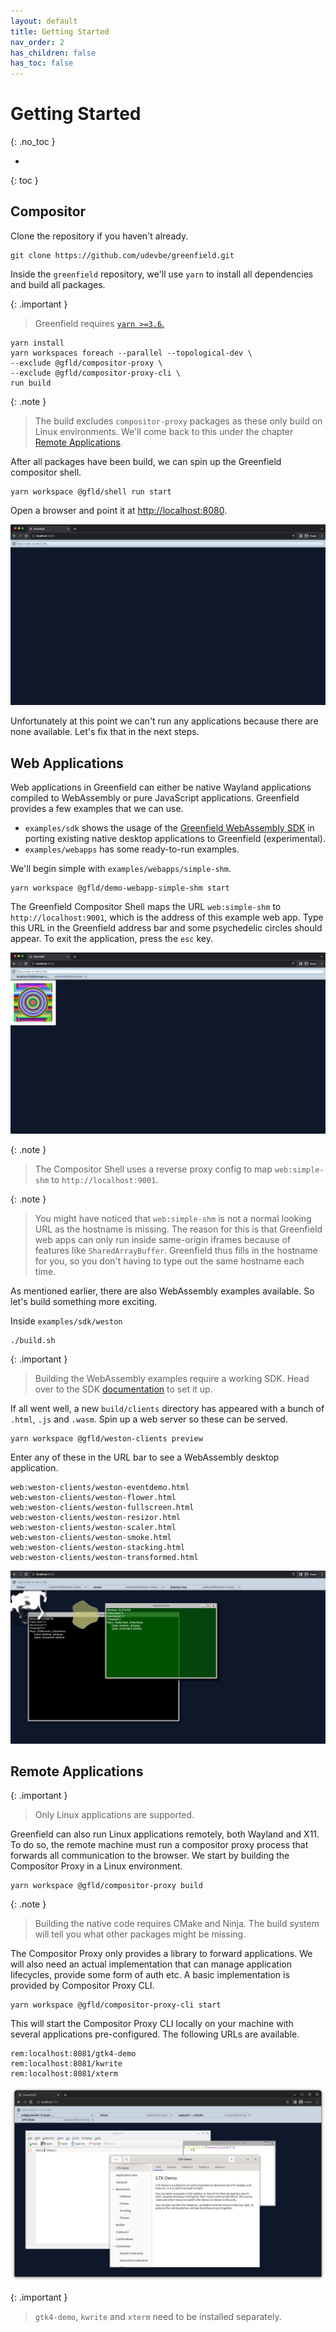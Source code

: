 ```yaml
---
layout: default
title: Getting Started
nav_order: 2
has_children: false
has_toc: false
---
```



# Getting Started
{: .no_toc }


- 
{: toc }


## Compositor

Clone the repository if you haven't already.
```shell
git clone https://github.com/udevbe/greenfield.git
```

Inside the `greenfield` repository, we'll use `yarn` to install all dependencies and build all packages.

{: .important }
>Greenfield requires [`yarn >=3.6`.](https://yarnpkg.com/getting-started/install)

```shell
yarn install
yarn workspaces foreach --parallel --topological-dev \
--exclude @gfld/compositor-proxy \
--exclude @gfld/compositor-proxy-cli \
run build
```

{: .note }
>The build excludes `compositor-proxy` packages as these only build on Linux environments.
>We'll come back to this under the chapter [Remote Applications](#remote-applications).

After all packages have been build, we can spin up the Greenfield compositor shell.
```shell
yarn workspace @gfld/shell run start
```
Open a browser and point it at [http://localhost:8080](http://localhost:8080).

![img.png](img.png)

Unfortunately at this point we can't run any applications because there are none available. Let's fix that in the next steps.

## Web Applications

Web applications in Greenfield can either be native Wayland applications compiled to WebAssembly or pure JavaScript applications.
Greenfield provides a few examples that we can use.

- `examples/sdk` shows the usage of the [Greenfield WebAssembly SDK](/greenfield/pages/sdk) in porting existing native desktop applications to Greenfield (experimental).
- `examples/webapps` has some ready-to-run examples.

We'll begin simple with `examples/webapps/simple-shm`.

```shell
yarn workspace @gfld/demo-webapp-simple-shm start
```

The Greenfield Compositor Shell maps the URL `web:simple-shm` to `http://localhost:9001`, which is the 
address of this example web app. Type this URL in the Greenfield address bar and some psychedelic circles should appear.
To exit the application, press the `esc` key.

![img_1.png](img_1.png)

{: .note }
> The Compositor Shell uses a reverse proxy config to map `web:simple-shm` to `http://localhost:9001`.

{: .note }
> You might have noticed that `web:simple-shm` is not a normal looking URL as the hostname is missing. The reason for this is that
> Greenfield web apps can only run inside same-origin iframes because of features like `SharedArrayBuffer`. Greenfield thus fills
> in the hostname for you, so you don't having to type out the same hostname each time.

As mentioned earlier, there are also WebAssembly examples available. So let's build something more exciting.

Inside `examples/sdk/weston`
```shell
./build.sh
```

{: .important }
> Building the WebAssembly examples require a working SDK. Head over to the SDK [documentation](/greenfield/pages/sdk) to set it up.

If all went well, a new `build/clients` directory has appeared with a bunch of `.html`, `.js` and `.wasm`. Spin up a web server so these can be served.

```shell
yarn workspace @gfld/weston-clients preview
```

Enter any of these in the URL bar to see a WebAssembly desktop application.

```shell
web:weston-clients/weston-eventdemo.html
web:weston-clients/weston-flower.html
web:weston-clients/weston-fullscreen.html
web:weston-clients/weston-resizor.html
web:weston-clients/weston-scaler.html
web:weston-clients/weston-smoke.html
web:weston-clients/weston-stacking.html
web:weston-clients/weston-transformed.html
```

![img_2.png](img_2.png)

## Remote Applications

{: .important }
> Only Linux applications are supported.

Greenfield can also run Linux applications remotely, both Wayland and X11. To do so, the remote machine must run
a compositor proxy process that forwards all communication to the browser. We start by building the Compositor Proxy in
a Linux environment.

```shell
yarn workspace @gfld/compositor-proxy build
```

{: .note }
> Building the native code requires CMake and Ninja. The build system will tell you what other packages might be missing.

The Compositor Proxy only provides a library to forward applications. We will also need an actual implementation that
can manage application lifecycles, provide some form of auth etc. A basic implementation is provided by Compositor Proxy CLI.

```shell
yarn workspace @gfld/compositor-proxy-cli start
```

This will start the Compositor Proxy CLI locally on your machine with several applications pre-configured. The following
URLs are available.

```shell
rem:localhost:8081/gtk4-demo
rem:localhost:8081/kwrite
rem:localhost:8081/xterm
```

![img_3.png](img_3.png)

{: .important }
> `gtk4-demo`, `kwrite` and `xterm` need to be installed separately.
